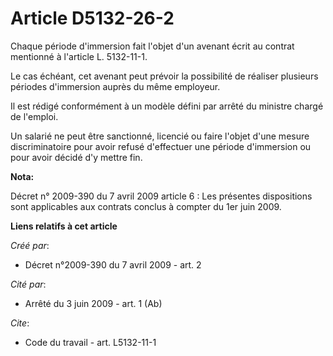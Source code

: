 # Article D5132-26-2

Chaque période d'immersion fait l'objet d'un avenant écrit au contrat mentionné à l'article L. 5132-11-1. 

Le cas échéant, cet avenant peut prévoir la possibilité de réaliser plusieurs périodes d'immersion auprès du même employeur. 

Il est rédigé conformément à un modèle défini par arrêté du ministre chargé de l'emploi. 

Un salarié ne peut être sanctionné, licencié ou faire l'objet d'une mesure discriminatoire pour avoir refusé d'effectuer une
période d'immersion ou pour avoir décidé d'y mettre fin.

**Nota:**

Décret n° 2009-390 du 7 avril 2009 article 6 : Les présentes dispositions sont applicables aux contrats conclus à compter du
1er juin 2009.

**Liens relatifs à cet article**

_Créé par_:

  - Décret n°2009-390 du 7 avril 2009 - art. 2

_Cité par_:

  - Arrêté du 3 juin 2009 - art. 1 (Ab)

_Cite_:

  - Code du travail - art. L5132-11-1
